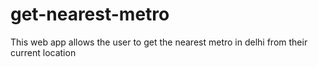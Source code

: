 # get-nearest-metro
This web app allows the user to get the nearest metro in delhi from their current location
